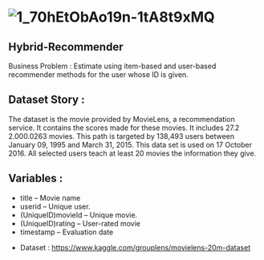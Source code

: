 # ![1_70hEtObAo19n-1tA8t9xMQ](https://user-images.githubusercontent.com/81189969/148660189-ebd068a6-8524-4289-89cc-bbc9b622756a.png)

## Hybrid-Recommender
Business Problem :
Estimate using item-based and user-based recommender methods for the user whose ID is given.

## Dataset Story :
The dataset is the movie provided by MovieLens, a recommendation service. It contains the scores made for these movies. It includes 27.2 2.000.0263 movies. This path is targeted by 138,493 users between January 09, 1995 and March 31, 2015. This data set is used on 17 October 2016. All selected users teach at least 20 movies the information they give.

## Variables :
- title – Movie name
- userid – Unique user.
- (UniqueID)movieId – Unique movie.
- (UniqueID)rating – User-rated movie
- timestamp – Evaluation date

* Dataset : https://www.kaggle.com/grouplens/movielens-20m-dataset
